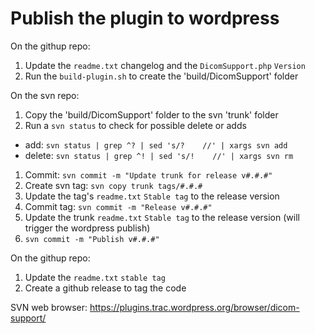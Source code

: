 Publish the plugin to wordpress
===============================

On the githup repo:
1. Update the `readme.txt` changelog and the `DicomSupport.php` `Version`
1. Run the `build-plugin.sh` to create the 'build/DicomSupport' folder

On the svn repo:
1. Copy the 'build/DicomSupport' folder to the svn 'trunk' folder
1. Run a `svn status` to check for possible delete or adds
  * add: `svn status | grep ^? | sed 's/?    //' | xargs svn add`
  * delete: `svn status | grep ^! | sed 's/!    //' | xargs svn rm`
1. Commit: `svn commit -m "Update trunk for release v#.#.#"`
1. Create svn tag: `svn copy trunk tags/#.#.#`
1. Update the tag's `readme.txt` `Stable tag` to the release version
1. Commit tag: `svn commit -m "Release v#.#.#"`
1. Update the trunk `readme.txt` `Stable tag` to the release version (will trigger the wordpress publish)
1. `svn commit -m "Publish v#.#.#"`

On the githup repo:
1. Update the `readme.txt` `stable tag`
1. Create a github release to tag the code

SVN web browser: https://plugins.trac.wordpress.org/browser/dicom-support/
